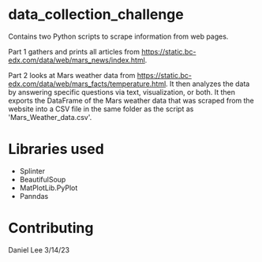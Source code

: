 # data_collection_challenge

Contains two Python scripts to scrape information from web pages. 

Part 1 gathers and prints all articles from https://static.bc-edx.com/data/web/mars_news/index.html.

Part 2 looks at Mars weather data from https://static.bc-edx.com/data/web/mars_facts/temperature.html. It then analyzes the data by answering specific questions via text, visualization, or both. It then exports the DataFrame of the Mars weather data that was scraped from the website into a CSV file in the same folder as the script as 'Mars_Weather_data.csv'.

# Libraries used

- Splinter
- BeautifulSoup
- MatPlotLib.PyPlot
- Panndas

# Contributing
Daniel Lee 3/14/23
